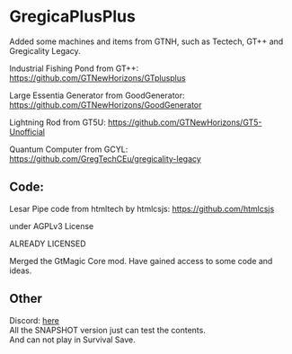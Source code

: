 # GregicaPlusPlus
Added some machines and items from GTNH, such as Tectech, GT++ and Gregicality Legacy.

Industrial Fishing Pond from GT++: https://github.com/GTNewHorizons/GTplusplus

Large Essentia Generator from GoodGenerator: https://github.com/GTNewHorizons/GoodGenerator

Lightning Rod from GT5U: https://github.com/GTNewHorizons/GT5-Unofficial

Quantum Computer from GCYL: https://github.com/GregTechCEu/gregicality-legacy



## Code:

Lesar Pipe code from htmltech by htmlcsjs: https://github.com/htmlcsjs

under AGPLv3 License  

ALREADY LICENSED

Merged the GtMagic Core mod.
Have gained access to some code and ideas.


## Other
Discord: [here](https://discord.gg/gXEeKcJv9d)  
All the SNAPSHOT version just can test the contents.  
And can not play in Survival Save.
